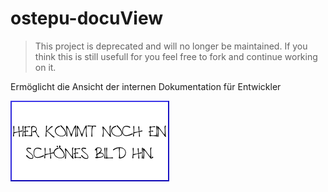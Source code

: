 # ostepu-docuView

> This project is deprecated and will no longer be maintained. If you think this is still usefull for you feel free to fork and continue working on it.

Ermöglicht die Ansicht der internen Dokumentation für Entwickler

![](/images/placeholder.png)
